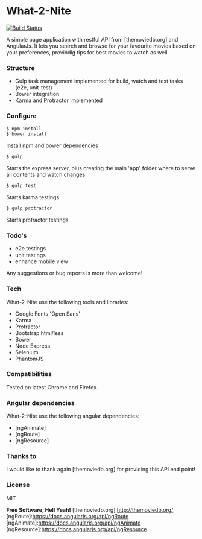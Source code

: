 # What-2-Nite
[![Build Status](https://travis-ci.org/enricolucia/what-2-nite.svg)](https://travis-ci.org/enricolucia/what-2-nite)

A simple page application with restful API from [themoviedb.org] and AngularJs.
It lets you search and browse for your favourite movies based on your preferences, provindig tips for best movies to watch as well.


### Structure
  - Gulp task management implemented for build, watch and test tasks (e2e, unit-test)
  - Bower integration
  - Karma and Protractor implemented

### Configure
```sh
$ npm install
$ bower install
```
Install npm and bower dependencies
```sh
$ gulp
```
Starts the express server, plus creating the main 'app' folder where to serve all contents and watch changes
```sh
$ gulp test
```
Starts karma testings
```sh
$ gulp protractor
```
Starts protractor testings

### Todo's
 - e2e testings
 - unit testings
 - enhance mobile view

Any suggestions or bug reports is more than welcome!

### Tech

What-2-Nite use the following tools and libraries:

* Google Fonts 'Open Sans'
* Karma
* Protractor
* Bootstrap html/less
* Bower
* Node Express
* Selenium
* PhantomJS

### Compatibilities

Tested on latest Chrome and Firefox.

### Angular dependencies

What-2-Nite use the following angular dependencies:

* [ngAnimate]
* [ngRoute]
* [ngResource]

### Thanks to

I would like to thank again [themoviedb.org] for providing this API end point!

### License

MIT


**Free Software, Hell Yeah!**
[themoviedb.org]:http://themoviedb.org/
[ngRoute]:https://docs.angularjs.org/api/ngRoute
[ngAnimate]:https://docs.angularjs.org/api/ngAnimate
[ngResource]:https://docs.angularjs.org/api/ngResource
